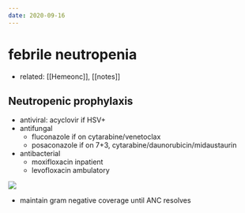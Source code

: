 ```yaml
---
date: 2020-09-16
---
```


# febrile neutropenia

- related: [[Hemeonc]], [[notes]]

## Neutropenic prophylaxis

- antiviral: acyclovir if HSV+
- antifungal
	- fluconazole if on cytarabine/venetoclax
	- posaconazole if on 7+3, cytarabine/daunorubicin/midaustaurin
- antibacterial
	- moxifloxacin inpatient
	- levofloxacin ambulatory

![](https://photos.thisispiggy.com/file/wikiFiles/photo5123275537903626305.jpg)

- maintain gram negative coverage until ANC resolves
